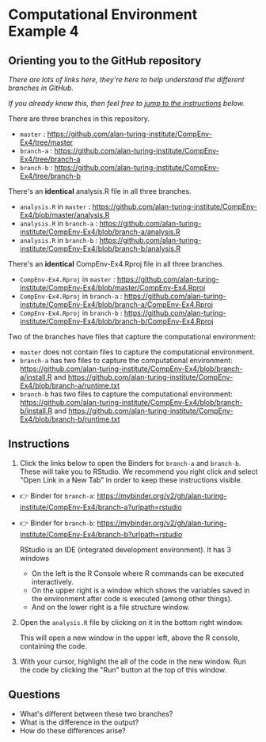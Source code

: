 # Computational Environment Example 4

## Orienting you to the GitHub repository

*There are lots of links here, they're here to help understand the different branches in GitHub.*

*If you already know this, then feel free to [jump to the instructions](#instructions) below.*

There are three branches in this repository.

* `master` : https://github.com/alan-turing-institute/CompEnv-Ex4/tree/master
* `branch-a` : https://github.com/alan-turing-institute/CompEnv-Ex4/tree/branch-a
* `branch-b` : https://github.com/alan-turing-institute/CompEnv-Ex4/tree/branch-b

There's an **identical** analysis.R file in all three branches.

* `analysis.R` in `master` : https://github.com/alan-turing-institute/CompEnv-Ex4/blob/master/analysis.R
* `analysis.R` in `branch-a` : https://github.com/alan-turing-institute/CompEnv-Ex4/blob/branch-a/analysis.R
* `analysis.R` in `branch-b` : https://github.com/alan-turing-institute/CompEnv-Ex4/blob/branch-b/analysis.R

There's an **identical** CompEnv-Ex4.Rproj file in all three branches.

* `CompEnv-Ex4.Rproj` in `master` : https://github.com/alan-turing-institute/CompEnv-Ex4/blob/master/CompEnv-Ex4.Rproj
* `CompEnv-Ex4.Rproj` in `branch-a` : https://github.com/alan-turing-institute/CompEnv-Ex4/blob/branch-a/CompEnv-Ex4.Rproj
* `CompEnv-Ex4.Rproj` in `branch-b` : https://github.com/alan-turing-institute/CompEnv-Ex4/blob/branch-b/CompEnv-Ex4.Rproj

Two of the branches have files that capture the computational environment:

* `master` does not contain files to capture the computational environment.
* `branch-a` has two files to capture the computational environment: https://github.com/alan-turing-institute/CompEnv-Ex4/blob/branch-a/install.R and https://github.com/alan-turing-institute/CompEnv-Ex4/blob/branch-a/runtime.txt
* `branch-b` has two files to capture the computational environment: https://github.com/alan-turing-institute/CompEnv-Ex4/blob/branch-b/install.R and https://github.com/alan-turing-institute/CompEnv-Ex4/blob/branch-b/runtime.txt

## Instructions

1. Click the links below to open the Binders for `branch-a` and `branch-b`.
  These will take you to RStudio.
  We recommend you right click and select "Open Link in a New Tab" in order to keep these instructions visible.

* :point_right: Binder for `branch-a`: https://mybinder.org/v2/gh/alan-turing-institute/CompEnv-Ex4/branch-a?urlpath=rstudio
* :point_right: Binder for `branch-b`: https://mybinder.org/v2/gh/alan-turing-institute/CompEnv-Ex4/branch-b?urlpath=rstudio

  RStudio is an IDE (integrated development environment).
  It has 3 windows

  * On the left is the R Console where R commands can be executed interactively.
  * On the upper right is a window which shows the variables saved in the environment after code is executed (among other things).
  * And on the lower right is a file structure window.

2. Open the `analysis.R` file by clicking on it in the bottom right window.

   This will open a new window in the upper left, above the R console, containing the code.

3. With your cursor, highlight the all of the code in the new window.
   Run the code by clicking the "Run" button at the top of this window.

## Questions

* What's different between these two branches?
* What is the difference in the output?
* How do these differences arise?
